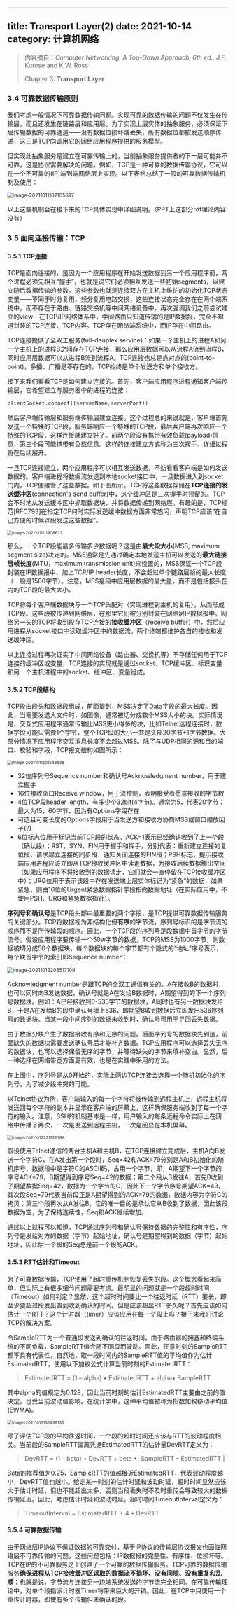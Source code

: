 
---
title: Transport Layer(2)
date: 2021-10-14
category: 计算机网络
---

> 内容摘自：*Computer Networking: A Top-Down Approach, 6th* *ed.,* J.F. Kurose and K.W. Ross
>
> Chapter 3: **Transport Layer**

<!-- more -->

### 3.4 可靠数据传输原则

我们考虑一般情况下可靠数据传输问题。实现可靠的数据传输的问题不仅发生在传输层，而且还发生在链路层和应用层。为了实现上层实体的抽象服务，必须保证下层传输数据的可靠通道——没有数据位损坏或丢失，所有数据位都按发送顺序传递，这正是TCP向调用它的网络应用程序提供的服务模型。

但实现此抽象服务是建立在可靠传输上的，当前抽象服务提供者的下一层可能并不可靠，这是协议需要解决的问题。例如，TCP是一种可靠的数据传输协议，它可以在一个不可靠的(IP)端到端网络层上实现。以下表格总结了一般的可靠数据传输机制及使用：

<img src="https://cdn.jsdelivr.net/gh/juaran/juaran.github.io@image/typora/image-20211011102105697.png" alt="image-20211011102105697" style="zoom:80%;" />

以上这些机制会在接下来的TCP具体实现中详细说明。（PPT上这部分rdt理论内容没有）

### 3.5 面向连接传输：TCP

#### 3.5.1 TCP连接

TCP是面向连接的，是因为一个应用程序在开始发送数据到另一个应用程序前，两个进程必须先相互“握手”，也就是说它们必须相互发送一些初始segments，以建立随后数据传输的参数。这些参数也就是连接双方在主机上维护的初始化TCP状态变量——不同于时分复用、频分复用电路交换，这些连接状态完全存在在两个端系统中，而不存在于路由、链路交换机等中间网络设备中。再次强调我们之前尝试建立的view：在TCP/IP网络体系中，中间路由只知道传输的是IP数据报，完全不知道封装的TCP连接、TCP内容。TCP存在网络端系统中，而IP存在中间路由。

TCP连接提供了全双工服务(full-deuplex service)：如果一个主机上的进程A和另一个主机上的进程B之间存在TCP连接，那么应用层数据可以从流程A流到流程B，同时应用层数据可以从进程B流到流程A。TCP连接也总是点对点的(point-to-point)，多播、广播是不存在的，TCP始终是单个发送方和单个接收方。

接下来我们看看TCP是如何建立连接的。首先，客户端应用程序进程通知客户端传输层，它希望建立与服务器中的进程的连接：

``` python
clientSocket.connect((serverName,serverPort))
```

然后客户端传输层和服务端传输层建立连接。这个过程总的来说就是，客户端首先发送一个特殊的TCP段，服务端响应一个特殊的TCP段，最后客户端再次响应一个特殊的TCP段，这样连接就建立好了。前两个段没有携带有效负载(payload)信息，第三个段可能携带有负载信息。这样的连接建立方式称为三次握手，详细过程将在后续展开。

一旦TCP连接建立，两个应用程序可以相互发送数据，不妨看看客户端是如何发送数据的。客户端进程将数据流发送到本地socket接口中，一旦数据进入到socket门内，TCP便接管了这些数据。如下图所示，TCP将这些数据存储在**TCP连接的发送缓冲区**(connection's send buffer)中，这个缓冲区是三次握手时预留的。TCP会不时地从发送缓冲区中抓取数据块，并将数据传递到网络层。有趣的是，TCP规范[RFC793]在指定TCP何时实际发送缓冲数据方面非常悠闲，声明TCP应该“在自己方便的时候以段发送这些数据”。

<img src="https://cdn.jsdelivr.net/gh/juaran/juaran.github.io@image/typora/image-20211011111908672.png" alt="image-20211011111908672" style="zoom: 67%;" />

 那么，一个TCP段能最多传输多少数据呢？这是由**最大段大小**(MSS, maximum segment size)决定的。MSS通常是先通过确定本地发送主机可以发送的**最大链接层帧长度**(MTU，maximum transmission unit)来设置的，MSS保证一个TCP段封装在IP数据报中、加上TCP/IP header长度，不会超过单个链路层帧的最大长度（一般是1500字节）。注意，MSS是段中应用层数据的最大量，而不是包括报头在内的TCP段的最大大小。

TCP将每个客户端数据块与一个TCP头配对（实现进程到主机的复用），从而形成TCP段。这些段被传递到网络层，在那里它们被分别封装在网络层IP数据报中。网络另一头的TCP将收到段存TCP连接的**接收缓冲区**（receive buffer）中，然后应用进程从socket接口中读取缓冲区中的数据流。两个终端都维护各自的接收和发送缓冲区。

以上连接过程再次证实了中间网络设备（路由器、交换机等）不存储任何用于TCP连接的缓冲区或变量，TCP连接的实现就是通过socket、TCP缓冲区、标识变量和另一个主机进程中的socket、缓冲区、变量组成。

#### 3.5.2 TCP段结构

TCP段由段头和数据段组成，前面提到，MSS决定了Data字段的最大长度。因此，当需要发送大文件时，如图像，通常被切分成数个MSS大小的块。实际情况是，交互式应用程序通常传输比MSS更小得多的块，比如Telnet远程连接时，数据字段可能只需要1个字节，整个TCP段的大小一共是头部20字节+1字节数据。大部分情况下应用程序交互消息长度不会超过MSS。除了与UDP相同的源和目的端口、校验和字段，TCP报文结构如图所示：

<img src="https://cdn.jsdelivr.net/gh/juaran/juaran.github.io@image/typora/image-20211011201543538.png" alt="image-20211011201543538" style="zoom:67%;" />

* 32位序列号Sequence number和确认号Acknowledgment number，用于建立握手
* 16位接收窗口Receive window，用于流控制，表明接受者愿意接收的字节数
* 4位TCP段header length，有多少个32bit(4字节)。通常为5，代表20字节；最大为15，60字节，因为有Options字段存在
* 可选且可变长度的Options字段用于当发送方和接收方协商MSS或窗口缩放因子(?)
* 6位标志位用于标记当前TCP段的状态。ACK=1表示已经确认收到了上一个段（确认段）；RST、SYN、FIN用于握手和挥手，分别代表：重新建立连接的复位段、请求建立连接的同步段、通知关闭连接的FIN段；PSH标志，提示接收端应用进程应该立即从TCP接收缓冲区中读走数据，为接收后续数据腾出空间（如果应用程序不将接收到的数据读走，它们就会一直停留在TCP接收缓冲区中）；URG位用于表示该段中存在发送端上层实体标记为“紧急”的数据，如果紧急，则由16位的Urgent紧急数据指针字段指向数据地址（在实际应用中，不使用PSH、URG和紧急数据指针）。

**序列号和确认号**是TCP段头部中最重要的两个字段，是TCP提供可靠数据传输服务的关键部分。TCP将数据视为非结构化但**有序**的字节流，序列号标识的是字节流的顺序而不是所传输段的顺序。因此，一个TCP段的序列号是段数据中首字节的字节流号。假设应用程序要传输一个50w字节的数据，TCP的MSS为1000字节，则数据被切分成50个数据块，每个数据块的每个字节都有个隐式的“地址”序号表示，每个块首字节的索引即Sequence number：

<img src="https://cdn.jsdelivr.net/gh/juaran/juaran.github.io@image/typora/image-20211012203517109.png" alt="image-20211012203517109" style="zoom: 80%;" />

Acknowledgment number是跟TCP的全双工通信有关的。A在接收B的数据时，也可以同时向B发送数据，确认号就是A在发给B数据时，A期望得到的下一个序列号数据块。例如：A已经接收到0-535字节的数据块，A同时也有另一数据块发给B，于是A在发给B的段中确认号填上536，即期望B收到数据后立即发出536序列号的数据块。当某一段中间序列的数据未收到时，确认号可用于寻回丢失数据。

由于数据分块产生了数据接收有序和无序的问题。后面序列号的数据块先到达，前面缺失的数据块需要发送确认号后才能补齐数据。TCP应用程序可以选择丢失无序的数据块，也可以选择保留无序的字节，并等待缺失的字节来填补空白。显然，后一种选择在网络带宽方面更有效，也是在实践中采用的方法。

在上图中，序列号是从0开始的，实际上两边TCP连接会选择一个随机初始化的序列号，为了减少段冲突的可能。

以Telnet协议为例，客户端输入的每一个字符将被传输到远程主机上，远程主机将发送回每个字符的副本并显示在客户端的屏幕上，这样确保服务端收到了每一个字符的输入。注意，SSH的机制基本是一样，用户输入的每条远程命令实际上在网络中传播了两次，一次是发送到远程主机，一次是回显在本机屏幕。

<img src="https://cdn.jsdelivr.net/gh/juaran/juaran.github.io@image/typora/image-20211012221726788.png" alt="image-20211012221726788" style="zoom:67%;" />

假设使用Telnet通信的两台主机A和主机B，在TCP连接建立完成后，主机A向B发送一个字符C，在A发出第一个段时，Seq=42和ACK=79分别是A和B初始化的随机序号，数据段中是字符C的ASCII码，占用一个字节，即，A期望下一个字节的序号ACK=79，B期望得到序号Seq=42的数据；第二个段从B发往A，首先B收到了期望数据Seq=42，数据为一个字节的C，因此下一个字节序号期望ACK=43，其次段Seq=79代表当前段正是A期望得到的ACK=79的数据，数据内容为字符C的拷贝；第三个段再次从A发往B，它的唯一目的是承认它从B收到了数据，因此该段数据为空，为了保持连续性，Seq和ACK继续增加。

通过以上过程可以知道，TCP通过序列号和确认号保持数据的完整性和有序性，序列号是发给对方的数据（字节）起始地址，确认号是期望得到的数据（字节）起始地址，因此后一个段的Seq总是前一个段的ACK。

#### 3.5.3 RTT估计和Timeout

为了可靠数据传输，TCP使用了超时重传机制恢复丢失的段。这个概念看起来简单，但实际上有很多细节问题需要考虑。最明显的问题就是一个段超时时间（Timeout）如何判定？显然，这个超时时间要比一个往返时延（RTT）要长，即至少要超过段发出直到收到确认的时间。但是应该超出RTT多久呢？首先应该如何估计一个RTT？这个计时器（timer）应该应用在每一个段上吗？接下来我们讨论TCP的解决方案。

令SampleRTT为一个普通段发送到确认的往返时间，由于路由器的拥塞和终端系统的不同负载，SampleRTT值会随不同段而波动。因此，任意时刻的SampleRTT都不具有代表性，自然地，取一段时间内的SampleRTT值的平均值作为估计EstimatedRTT，使用以下加权公式计算当前时刻的EstimatedRTT：

> EstimatedRTT = (1 – alpha) • EstimatedRTT + alpha• SampleRTT

其中alpha的值规定为0.128，因此当前时刻的估计EstimatedRTT主要由之前的值决定，也受当前波动值影响。在统计学中，这种平均值被称为指数加权移动平均值(EWMA)。

<img src="https://cdn.jsdelivr.net/gh/juaran/juaran.github.io@image/typora/image-20211013155639135.png" alt="image-20211013155639135" style="zoom: 67%;" />

除了评估TCP段的平均往返时间，一个段的超时时间还应该与RTT的波动程度相关。当前段的SampleRTT偏离凭据EstimatedRTT的估计量DevRTT定义为：

> DevRTT = (1 – beta) • DevRTT + beta •| SampleRTT – EstimatedRTT |

Beta的推荐值为0.25，SampleRTT的值越接近EstimatedRTT，代表波动程度越小，DevRTT值也越小。给定某一时刻的估计时延和波动时延，超时时间显然应该大于估计时延，但也不能超出太多，否则当段丢失时不及时重传会导致较大的数据传输延迟。因此，考虑估计时延和波动时延，超时时间TimeoutInterval定义为：

> TimeoutInterval = EstimatedRTT + 4 • DevRTT

#### 3.5.4 可靠数据传输

由于网络层IP协议不保证数据的可靠交付，基于IP协议的传输层协议报文也面临网络层不可靠传输的问题，这些问题包括：IP数据报的完整性、有序性、位损坏等。TCP在IP的不可靠服务之上创建了一个可靠的数据传输服务。TCP可靠的数据传输服务**确保进程从TCP接收缓冲区读取的数据流不损坏、没有间隙、没有重复和乱顺**；也就是说，字节流与连接另一边端系统发送的字节流完全相同。在可靠传输理论中，对单个段指派计时器Timer将带来巨大的开销。因此，在TCP中只使用一个重传计时器，即使有多个传输但未确认的段。